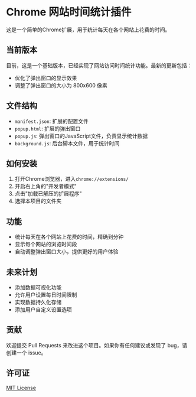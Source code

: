 # Chrome 网站时间统计插件

这是一个简单的Chrome扩展，用于统计每天在各个网站上花费的时间。

## 当前版本

目前，这是一个基础版本，已经实现了网站访问时间统计功能。最新的更新包括：

- 优化了弹出窗口的显示效果
- 调整了弹出窗口的大小为 800x600 像素

## 文件结构

- `manifest.json`: 扩展的配置文件
- `popup.html`: 扩展的弹出窗口
- `popup.js`: 弹出窗口的JavaScript文件，负责显示统计数据
- `background.js`: 后台脚本文件，用于统计时间

## 如何安装

1. 打开Chrome浏览器，进入`chrome://extensions/`
2. 开启右上角的"开发者模式"
3. 点击"加载已解压的扩展程序"
4. 选择本项目的文件夹

## 功能

- 统计每天在各个网站上花费的时间，精确到分钟
- 显示每个网站的浏览时间段
- 自动调整弹出窗口大小，提供更好的用户体验

## 未来计划

- 添加数据可视化功能
- 允许用户设置每日时间限制
- 实现数据持久化存储
- 添加用户自定义设置选项

## 贡献

欢迎提交 Pull Requests 来改进这个项目。如果你有任何建议或发现了 bug，请创建一个 issue。

## 许可证

[MIT License](LICENSE)
